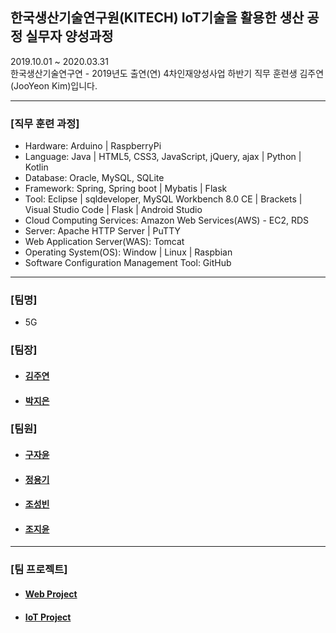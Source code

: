 ## 한국생산기술연구원(KITECH) IoT기술을 활용한 생산 공정 실무자 양성과정
2019.10.01 ~ 2020.03.31 <br>
한국생산기술연구연 - 2019년도 출연(연) 4차인재양성사업 하반기 직무 훈련생 김주연(JooYeon Kim)입니다.<br>
<hr>
<h3>[직무 훈련 과정]</h3>
<ul>
 <li> Hardware: Arduino | RaspberryPi <br></li>
 <li> Language: Java | HTML5, CSS3, JavaScript, jQuery, ajax | Python | Kotlin  <br></li>
 <li> Database: Oracle, MySQL, SQLite <br></li>
 <li> Framework: Spring, Spring boot | Mybatis | Flask <br></li>
 <li> Tool: Eclipse | sqldeveloper, MySQL Workbench 8.0 CE | Brackets | Visual Studio Code | Flask | Android Studio </li>
 <li> Cloud Computing Services: Amazon Web Services(AWS) - EC2, RDS</li>
 <li> Server: Apache HTTP Server | PuTTY </li>
 <li> Web Application Server(WAS): Tomcat </li>
 <li> Operating System(OS): Window | Linux | Raspbian</li>
 <li> Software Configuration Management Tool: GitHub </li>
</ul>
<hr>
<h3>[팀명]</h3>
<ul>
 <li>5G</li>
 </ul>
 <h3>[팀장]</h3>
<ul>
 <li><h4><a href="https://github.com/jysaa5">김주연</a></h4></li>
 <li><h4><a href="https://github.com/jieunin1213">박지은</a></h4></li>
 </ul>
<h3>[팀원]</h3>
<ul>
 <li><h4><a href="https://github.com/jy950902">구자윤</a></h4></li>
 <li><h4><a href="https://github.com/capashage2">정용기</a></h4></li>
 <li><h4><a href ="https://github.com/sjm99198">조성빈</a></h4></li>
 <li><h4><a href ="https://github.com/db3124">조지윤</a></h4></li>
 </ul>
<hr>
<h3>[팀 프로젝트]</h3>
<ul>
 <li><h4><a href="https://github.com/jysaa5/KITECH_5G-Hobby_Site"> Web Project </a></h4></li>
 <li><h4><a href="https://github.com/jysaa5/KITECH_5G-Smart_Home"> IoT Project </a></h4></li>
</ul>
